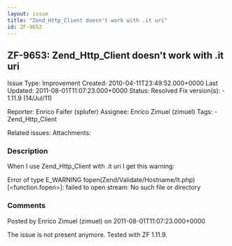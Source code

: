 ```yaml
---
layout: issue
title: "Zend_Http_Client doesn't work with .it uri"
id: ZF-9653
---
```


ZF-9653: Zend\_Http\_Client doesn't work with .it uri 
------------------------------------------------------

 Issue Type: Improvement Created: 2010-04-11T23:49:52.000+0000 Last Updated: 2011-08-01T11:07:23.000+0000 Status: Resolved Fix version(s): - 1.11.9 (14/Jul/11)
 
 Reporter:  Enrico Faifer (splufer)  Assignee:  Enrico Zimuel (zimuel)  Tags: - Zend\_Http\_Client
 
 Related issues: 
 Attachments: 
### Description

When I use Zend\_Http\_Client with .it uri I get this warning:

Error of type E\_WARNING fopen(Zend/Validate/Hostname/It.php) [<function.fopen>]: failed to open stream: No such file or directory

 

 

### Comments

Posted by Enrico Zimuel (zimuel) on 2011-08-01T11:07:23.000+0000

The issue is not present anymore. Tested with ZF 1.11.9.

 

 